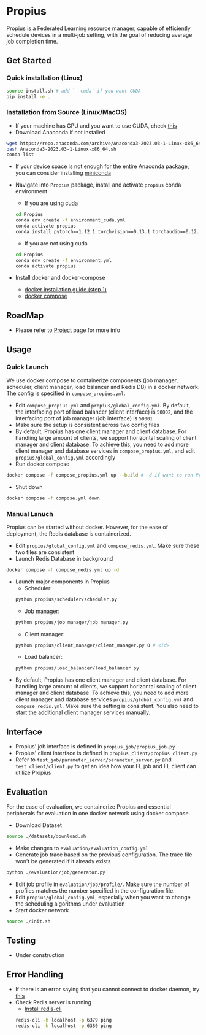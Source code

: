 # Propius
Propius is a Federated Learning resource manager, capable of efficiently schedule devices in a multi-job setting, with the goal of reducing average job completion time.
## Get Started
### Quick installation (Linux)
```bash
source install.sh # add `--cuda` if you want CUDA
pip install -e .
```

### Installation from Source (Linux/MacOS)
- If your machine has GPU and you want to use CUDA, check [this](https://askubuntu.com/questions/799184/how-can-i-install-cuda-on-ubuntu-16-04)
- Download Anaconda if not installed
```bash
wget https://repo.anaconda.com/archive/Anaconda3-2023.03-1-Linux-x86_64.sh
bash Anaconda3-2023.03-1-Linux-x86_64.sh
conda list
```
- If your device space is not enough for the entire Anaconda package, you can consider installing [miniconda](https://educe-ubc.github.io/conda.html) 
- Navigate into `Propius` package, install and activate `propius` conda environment
    - If you are using cuda
    ```bash
    cd Propius
    conda env create -f environment_cuda.yml
    conda activate propius
    conda install pytorch==1.12.1 torchvision==0.13.1 torchaudio==0.12.1 cudatoolkit=11.3 -c pytorch
    ```
    - If you are not using cuda

    ```bash
    cd Propius
    conda env create -f environment.yml
    conda activate propius
    ```
- Install docker and docker-compose
    - [docker installation guide (step 1)](https://www.digitalocean.com/community/tutorials/how-to-install-and-use-docker-on-ubuntu-16-04)
    - [docker compose](https://docs.docker.com/compose/install/linux/#install-the-plugin-manually)


## RoadMap
- Please refer to [Project](https://github.com/users/EricDinging/projects/1) page for more info
## Usage
### Quick Launch
We use docker compose to containerize components (job manager, scheduler, client manager, load balancer and Redis DB) in a docker network. The config is specified in `compose_propius.yml`.
- Edit `compose_propius.yml` and `propius/global_config.yml`. By default, the interfacing port of load balancer (client interface) is `50002`, and the interfacing port of job manager (job interface) is `50001`
- Make sure the setup is consistent across two config files
- By default, Propius has one client manager and client database. For handling large amount of clients, we support horizontal scaling of client manager and client database. To achieve this, you need to add more client manager and database services in `compose_propius.yml`, and edit `propius/global_config.yml` accordingly
- Run docker compose
```bash
docker compose -f compose_propius.yml up --build # -d if want to run Propius in background
```
- Shut down
```bash
docker compose -f compose.yml down
```
### Manual Lanuch
Propius can be started without docker. However, for the ease of deployment, the Redis database is containerized.
- Edit `propius/global_config.yml` and `compose_redis.yml`. Make sure these two files are consistent
- Launch Redis Database in background
```bash
docker compose -f compose_redis.yml up -d
```
- Launch major components in Propius
    - Scheduler:
    ```bash
    python propius/scheduler/scheduler.py
    ```
    - Job manager:
    ```bash
    python propius/job_manager/job_manager.py
    ```
    - Client manager:
    ```bash
    python propius/client_manager/client_manager.py 0 # <id>
    ```
    - Load balancer:
    ```bash
    python propius/load_balancer/load_balancer.py
    ```
- By default, Propius has one client manager and client database. For handling large amount of clients, we support horizontal scaling of client manager and client database. To achieve this, you need to add more client manager and database services `propius/global_config.yml` and `compose_redis.yml`. Make sure the setting is consistent. You also need to start the additional client manager services manually.

## Interface
- Propius' job interface is defined in `propius_job/propius_job.py`
- Propius' client interface is defined in `propius_client/propius_client.py`
- Refer to `test_job/parameter_server/parameter_server.py` and `test_client/client.py` to get an idea how your FL job and FL client can utilize Propius

## Evaluation
For the ease of evaluation, we containerize Propius and essential peripherals for evaluation in one docker network using docker compose.
- Download Dataset
```bash
source ./datasets/download.sh
```

- Make changes to `evaluation/evaluation_config.yml`
- Generate job trace based on the previous configuration. The trace file won't be generated if it already exists
```bash
python ./evaluation/job/generator.py
```
- Edit job profile in `evaluation/job/profile/`. Make sure the number of profiles matches the number specified in the configuration file.
- Edit `propius/global_config.yml`, especially when you want to change the scheduling algorithms under evaluation
- Start docker network
```bash
source ./init.sh
```

## Testing
- Under construction

## Error Handling
- If there is an error saying that you cannot connect to docker daemon, try [this](https://stackoverflow.com/questions/48957195/how-to-fix-docker-got-permission-denied-issue)
- Check Redis server is running
    - [Install redis-cli](https://stackoverflow.com/questions/21795340/linux-install-redis-cli-only)
    ```bash
    redis-cli -h localhost -p 6379 ping
    redis-cli -h localhost -p 6380 ping
    ```
<!-- - Job:
    - Edit `test_job/parameter_server/test_profile.yml` file
    -   ```bash
        $ python test_job/parameter_server/parameter_server.py test_job/parameter_server/test_profile.yml <ip> <port>
        ```
- Client:
    - Edit `test_client/test_profile.yml` file
    -   ```bash
        $ python test_client/client.py
        ``` -->
<!-- ### Propius (scheduling)
- Make changes to `global_config.yml`
- Scheduler, job manager, client manager, and load balancer launches are the same as above
- Job driver:
    ```bash
    $ python propius/job_sim/job_driver.py
    ```
- Client:
    ```bash
    $ python propius/client_sim/client_driver.py
    ``` -->



